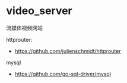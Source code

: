 # video_server
流媒体视频网站



httprouter:
- https://github.com/julienschmidt/httprouter

mysql
- https://github.com/go-sql-driver/mysql
